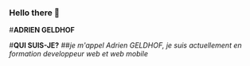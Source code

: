 ### Hello there 👋
#**ADRIEN GELDHOF**

#__QUI SUIS-JE?__
##_je m'appel Adrien GELDHOF, je suis actuellement en formation developpeur web et web mobile_
<!--
**Slug422/Slug422** is a ✨ _special_ ✨ repository because its `README.md` (this file) appears on your GitHub profile.

Here are some ideas to get you started:


- 🌱 I’m currently learning wed developpment
- 👯 I’m looking to collaborate on ...
- 🤔 I’m looking for help with ...
- 💬 Ask me about ...
- 📫 How to reach me: ...
- 😄 Pronouns: ...
- ⚡ Fun fact: ...
-->
